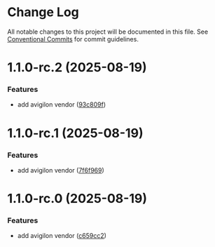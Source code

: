 # Change Log

All notable changes to this project will be documented in this file.
See [Conventional Commits](https://conventionalcommits.org) for commit guidelines.

# 1.1.0-rc.2 (2025-08-19)


### Features

* add avigilon vendor ([93c809f](https://github.com/zerobias-org/vendor/commit/93c809f4d4d8d5fdfc06c3e2208be33ff61deaa7))





# 1.1.0-rc.1 (2025-08-19)


### Features

* add avigilon vendor ([7f6f969](https://github.com/zerobias-org/vendor/commit/7f6f96917075c939f83f96a944721b8bedd311e3))





# 1.1.0-rc.0 (2025-08-19)


### Features

* add avigilon vendor ([c659cc2](https://github.com/zerobias-org/vendor/commit/c659cc2ca024f1525caa1a0414d8819a7bc19488))
